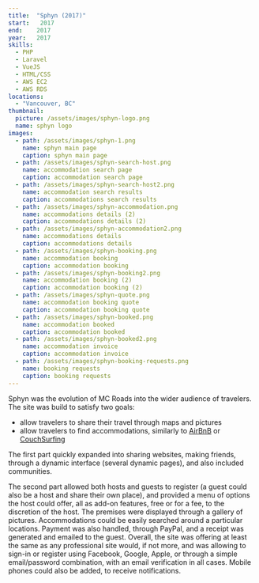 ```yaml
---
title:  "Sphyn (2017)"
start:   2017
end:    2017
year:   2017
skills:
  - PHP
  - Laravel
  - VueJS
  - HTML/CSS
  - AWS EC2
  - AWS RDS
locations:
  - "Vancouver, BC"
thumbnail:
  picture: /assets/images/sphyn-logo.png
  name: sphyn logo
images:
  - path: /assets/images/sphyn-1.png
    name: sphyn main page
    caption: sphyn main page
  - path: /assets/images/sphyn-search-host.png
    name: accommodation search page
    caption: accommodation search page
  - path: /assets/images/sphyn-search-host2.png
    name: accommodation search results
    caption: accommodations search results
  - path: /assets/images/sphyn-accommodation.png
    name: accommodations details (2)
    caption: accommodations details (2)
  - path: /assets/images/sphyn-accommodation2.png
    name: accommodations details
    caption: accommodations details
  - path: /assets/images/sphyn-booking.png
    name: accommodation booking
    caption: accommodation booking
  - path: /assets/images/sphyn-booking2.png
    name: accommodation booking (2)
    caption: accommodation booking (2)
  - path: /assets/images/sphyn-quote.png
    name: accommodation booking quote
    caption: accommodation booking quote
  - path: /assets/images/sphyn-booked.png
    name: accommodation booked
    caption: accommodation booked
  - path: /assets/images/sphyn-booked2.png
    name: accommodation invoice
    caption: accommodation invoice
  - path: /assets/images/sphyn-booking-requests.png
    name: booking requests
    caption: booking requests
---
```

Sphyn was the evolution of MC Roads into the wider audience of travelers. The site was build to satisfy two goals:
- allow travelers to share their travel through maps and pictures
- allow travelers to find accommodations, similarly to [AirBnB](https://airbnb.com) or [CouchSurfing](https://couchsurfing.com)

The first part quickly expanded into sharing websites, making friends, through a dynamic interface (several dynamic
pages), and also included communities.

The second part allowed both hosts and guests to register (a guest could also be a host and share their own place), and
provided a menu of options the host could offer, all as add-on features, free or for a fee, to the discretion of the host.
The premises were displayed through a gallery of pictures.
Accommodations could be easily searched around a particular locations.
Payment was also handled, through PayPal, and a receipt was generated and emailed to the guest.
Overall, the site was offering at least the same as any professional site would, if not more, and was allowing to
sign-in or register using Facebook, Google, Apple, or through a simple email/password combination, with an email
verification in all cases. Mobile phones could also be added, to receive notifications.